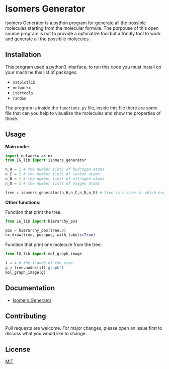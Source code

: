 # Isomers Generator

Isomers Generator is a python program for generate all the possible molecules starting from the molecular formula.
The porpouse of this open source program is not to provide a optimatize tool but a frindly tool to work and generate all the possibile molecules.    

## Installation

This program used a python3 interface, to run this code you must install on your machine this list of packages:

* ```matplotlib```
* ```networkx```
* ```itertools```
* ```random```

The program is inside the ```functions.py``` file, inside this file there are some file that can you help to visualize the molecules and show the properties of those.

## Usage

**Main code:**

```python
import networkx as nx
from IG_lib import isomers_generator

n_H = 1 # the number (int) of hydrogen atoms
n_C = 1 # the number (int) of carbon atoms
n_N = 1 # the number (int) of nitrogen atoms
n_O = 1 # the number (int) of oxygen atoms

tree = isomers_generator(n_H,n_C,n_N,n_O) # tree is a tree in which each node are a molecule in the process of creation, the leaf are the all possibile molecules generated
```

**Other functions:**

Function that print the tree.

```python
from IG_lib import hierarchy_pos

pos = hierarchy_pos(tree,0)    
nx.draw(tree, pos=pos, with_labels=True) 
```

Function that print one molecule from the tree:

```python
from IG_lib import mol_graph_image

i = 4 # the i-node of the tree
g = tree.nodes[i]['graph']
mol_graph_image(g)
```


## Documentation

* [Isomers Generator](https://github.com/TinacciL/Isomers_generator/blob/master/IG_documentation.pdf)

## Contributing
Pull requests are welcome. For major changes, please open an issue first to discuss what you would like to change.

## License
[MIT](https://github.com/TinacciL/Isomers_generator/blob/master/LICENSE)
